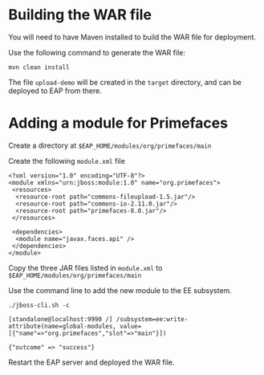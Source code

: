 # Building the WAR file

You will need to have Maven installed to build the WAR file for deployment.

Use the following command to generate the WAR file:

    mvn clean install

The file `upload-demo` will be created in the `target` directory, and can be deployed to EAP from there.

# Adding a module for Primefaces

Create a directory at `$EAP_HOME/modules/org/primefaces/main`

Create the following `module.xml` file

    <?xml version="1.0" encoding="UTF-8"?>
    <module xmlns="urn:jboss:module:1.0" name="org.primefaces">
     <resources>
      <resource-root path="commons-fileupload-1.5.jar"/>
      <resource-root path="commons-io-2.11.0.jar"/>
      <resource-root path="primefaces-8.0.jar"/>
     </resources>
    
     <dependencies>
      <module name="javax.faces.api" />
     </dependencies>
    </module>

Copy the three JAR files listed in `module.xml` to `$EAP_HOME/modules/org/primefaces/main`

Use the command line to add the new module to the EE subsystem.

    ./jboss-cli.sh -c
    
    [standalone@localhost:9990 /] /subsystem=ee:write-attribute(name=global-modules, value=[{"name"=>"org.primefaces","slot"=>"main"}])
    
    {"outcome" => "success"}

Restart the EAP server and deployed the WAR file.